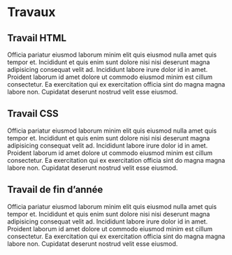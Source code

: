 # Travaux

<!-- toc -->

## Travail HTML

Officia pariatur eiusmod laborum minim elit quis eiusmod nulla amet quis tempor et. Incididunt et quis enim sunt dolore nisi nisi deserunt magna adipisicing consequat velit ad. Incididunt labore irure dolor id in amet. Proident laborum id amet dolore ut commodo eiusmod minim est cillum consectetur. Ea exercitation qui ex exercitation officia sint do magna magna labore non. Cupidatat deserunt nostrud velit esse eiusmod.

## Travail CSS

Officia pariatur eiusmod laborum minim elit quis eiusmod nulla amet quis tempor et. Incididunt et quis enim sunt dolore nisi nisi deserunt magna adipisicing consequat velit ad. Incididunt labore irure dolor id in amet. Proident laborum id amet dolore ut commodo eiusmod minim est cillum consectetur. Ea exercitation qui ex exercitation officia sint do magna magna labore non. Cupidatat deserunt nostrud velit esse eiusmod.

## Travail de fin d’année

Officia pariatur eiusmod laborum minim elit quis eiusmod nulla amet quis tempor et. Incididunt et quis enim sunt dolore nisi nisi deserunt magna adipisicing consequat velit ad. Incididunt labore irure dolor id in amet. Proident laborum id amet dolore ut commodo eiusmod minim est cillum consectetur. Ea exercitation qui ex exercitation officia sint do magna magna labore non. Cupidatat deserunt nostrud velit esse eiusmod.
